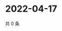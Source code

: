 # 2022-04-17

共 0 条

<!-- BEGIN WEIBO -->
<!-- 最后更新时间 Sun Apr 17 2022 23:16:06 GMT+0800 (China Standard Time) -->

<!-- END WEIBO -->
